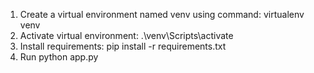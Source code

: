 1) Create a virtual environment named venv using command: virtualenv venv
2) Activate virtual environment: .\venv\Scripts\activate
3) Install requirements: pip install -r requirements.txt
4) Run python app.py
